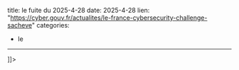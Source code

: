  
title: le fuite du 2025-4-28
date: 2025-4-28
lien: "https://cyber.gouv.fr/actualites/le-france-cybersecurity-challenge-sacheve"
categories:
  - le
---

]]>

